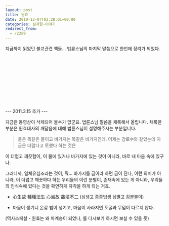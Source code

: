 ```yaml
---
layout: post
title: 원효
date: 2010-12-07T02:28:01+00:00
categories: 심각한-이야기
redirect_from:
  - /2289
---
```


지금까지 읽었던 불교관련 책들... 법륜스님의 마지막 말씀으로 한번에 정리가 되었다.

<object classid="clsid:d27cdb6e-ae6d-11cf-96b8-444553540000" codebase="http://download.macromedia.com/pub/shockwave/cabs/flash/swflash.cab#version=6,0,40,0"><param name="allowFullScreen" value="true" /><param name="allowscriptaccess" value="always" /><param name="src" value="http://www.youtube.com/v/Av8C_XmJv68?fs=1&amp;hl=ko_KR" /><param name="allowfullscreen" value="true" /><embed type="application/x-shockwave-flash" src="http://www.youtube.com/v/Av8C_XmJv68?fs=1&amp;hl=ko_KR" allowFullScreen="true" allowscriptaccess="always" allowfullscreen="true" /></object>

--- 2011.3.15 추가 ---

지금은 동영상이 삭제되어 볼수가 없군요. 법륜스님 말씀을 채록해서 올립니다. 채록한 부분은 원효대사의 깨달음에 대해 법륜스님이 설명해주시는 부분입니다.

> 물은 똑같은 물이고 바가지는 똑같은 바가지인데, 어제는 감로수와 같았는데 지금은 더럽다고 토했다 하는 것은

이 더럽고 깨끗함이, 이 물에 있거나 바가지에 있는 것이 아니라, 바로 내 마음 속에 있구나.

그러니까, 일체유심조라는 것이, 뭐... 바가지를 금이라 하면 금이 된다, 이런 의미가 아니라, 이 더럽고 깨끗하다 하는 우리들의 이런 분별이, 존재속에 있는 게 아니라, 우리들의 인식속에 있다는 것을 확연하게 자각을 하게 되는 거죠.

- 心生故 種種法生 心滅故 龕墳不二 (심생고 종종법생 심멸고 감분불이)

- 마음이 생기니 온갖 법이 생기고, 마음이 사라지면 토굴과 무덤이 다르지 않다.

(역사스페셜 - 원효는 왜 파계승이 되었나, 를 다시보기 하시면 보실 수 있을 듯)

 
